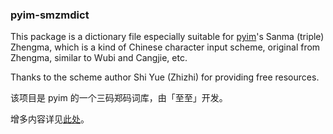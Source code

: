 ### pyim-smzmdict

This package is a dictionary file especially suitable for [pyim](https://github.com/tumashu/pyim)'s Sanma (triple) Zhengma, which is a kind of Chinese character input scheme, original from Zhengma, similar to Wubi and Cangjie, etc.

Thanks to the scheme author Shi Yue (Zhizhi) for providing free resources.

该项目是 pyim 的一个三码郑码词库，由「至至」开发。

增多内容详见[此处](https://www.yuque.com/smzm/zhengma)。
